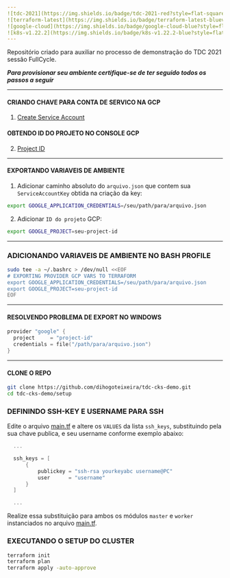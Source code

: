 ```yaml
---
![tdc-2021](https://img.shields.io/badge/tdc-2021-red?style=flat-square)
![terraform-latest](https://img.shields.io/badge/terraform-latest-blueviolet?style=flat-square)
![google-cloud](https://img.shields.io/badge/google-cloud-blue?style=flat-square)
![k8s-v1.22.2](https://img.shields.io/badge/k8s-v1.22.2-blue?style=flat-square)
---
```


Repositório criado para auxiliar no processo de demonstração do TDC 2021 sessão FullCycle.

***Para provisionar seu ambiente certifique-se de ter seguido todos os passos a seguir***

---
#### CRIANDO CHAVE PARA CONTA DE SERVICO NA GCP

1. [Create Service Account](https://console.cloud.google.com/apis/credentials/serviceaccountkey "Create Service Account")

#### OBTENDO ID DO PROJETO NO CONSOLE GCP

2. [Project ID](https://console.cloud.google.com/home/dashboard "Project ID")

---
#### EXPORTANDO VARIAVEIS DE AMBIENTE

1. Adicionar caminho absoluto do `arquivo.json` que contem sua `ServiceAccountKey` obtida na criação da key:
```sh
export GOOGLE_APPLICATION_CREDENTIALS=/seu/path/para/arquivo.json
```

2. Adicionar `ID do projeto` GCP:
```sh
export GOOGLE_PROJECT=seu-project-id
```

---
### ADICIONANDO VARIAVEIS DE AMBIENTE NO BASH PROFILE

```sh
sudo tee -a ~/.bashrc > /dev/null <<EOF
# EXPORTING PROVIDER GCP VARS TO TERRAFORM
export GOOGLE_APPLICATION_CREDENTIALS=/seu/path/para/arquivo.json
export GOOGLE_PROJECT=seu-project-id
EOF
```
---
#### RESOLVENDO PROBLEMA DE EXPORT NO WINDOWS

```go
provider "google" {
  project     = "project-id"
  credentials = file("/path/para/arquivo.json")
}
```
---

#### CLONE O REPO

```sh
git clone https://github.com/dihogoteixeira/tdc-cks-demo.git
cd tdc-cks-demo/setup
```

### DEFININDO SSH-KEY E USERNAME PARA SSH

Edite o arquivo [main.tf](main.tf) e altere os `VALUES` da lista `ssh_keys`, substituindo pela sua chave publica, e seu username conforme exemplo abaixo:

```go
  ...

  ssh_keys = [
      {
          publickey = "ssh-rsa yourkeyabc username@PC"
          user      = "username"
      } 
  ]

  ...
```

Realize essa substituição para ambos os módulos `master` e `worker` instanciados no arquivo [main.tf](main.tf "main.tf").

### EXECUTANDO O SETUP DO CLUSTER

```sh
terraform init
terraform plan
terraform apply -auto-approve
```